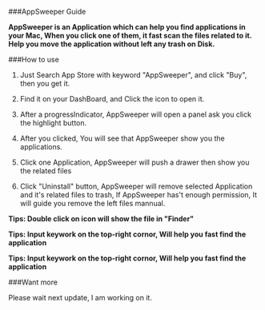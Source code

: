 ###AppSweeper Guide

**AppSweeper is an Application which can help you find applications in your Mac, When you click one of them, it fast scan the files related to it. Help you move the application without left any trash on Disk.**

###How to use

1. Just Search App Store with keyword "AppSweeper", and click "Buy", then you get it.

2. Find it on your DashBoard, and Click the icon to open it.

3. After a progressIndicator, AppSweeper will open a panel ask you click the highlight button.

4. After you clicked, You will see that AppSweeper show you the applications.

5. Click one Application, AppSweeper will push a drawer then show you the related files

6. Click "Uninstall" button, AppSweeper will remove selected Application and it's related files to trash, If AppSweeper has't enough permission, It will guide you remove the left files mannual.

**Tips: Double click on icon will show the file in "Finder"**

**Tips: Input keywork on the top-right cornor, Will help you fast find the application**

**Tips: Input keywork on the top-right cornor, Will help you fast find the application**

###Want more

Please wait next update, I am working on it.


